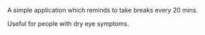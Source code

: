 A simple application which reminds to take breaks every 20 mins.

Useful for people with dry eye symptoms.
